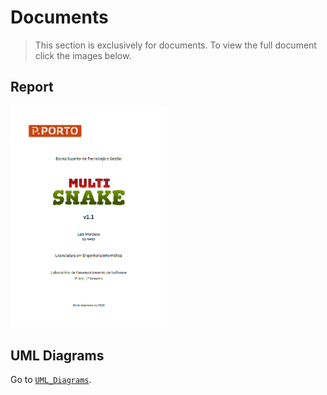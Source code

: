 # Documents

>This section is exclusively for documents. To view the full document click the images below.


## Report

<kbd>[<img src="Report/cover.png" alt="Report" width="250"/>](Report.pdf)</kbd>

<!-- ## SCM Plan

<kbd>[<img src="SCM_Plan/cover.png" alt="SCM_Plan" width="250"/>](SCM_Plan.pdf)</kbd>

## Requirements

<kbd>[<img src="Requirements/cover.png" alt="Requirements" width="250"/>](Requirements.pdf)</kbd>

## User Stories

<kbd>[<img src="User_Stories/cover.png" alt="User_Stories" width="250"/>](User_Stories.pdf)</kbd> -->

<!-- ## Mockups

Go to [`Mockups`](Mockups). -->

## UML Diagrams

Go to [`UML_Diagrams`](UML_Diagrams).
